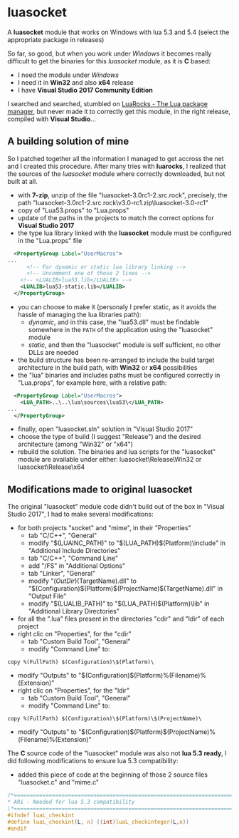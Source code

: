 # luasocket

A **luasocket** module that works on Windows with lua 5.3 and 5.4 (select the appropriate package in releases)

So far, so good, but when you work under *Windows* it becomes really difficult to get the binaries for this *luasocket* module, as it is **C** based:
- I need the module under *Windows*
- I need it in **Win32** and also **x64** release
- I have **Visual Studio 2017 Community Edition**

I searched and searched, stumbled on [LuaRocks - The Lua package manager](https://luarocks.org/), but never made it to correctly get this module, in the right release, compiled with **Visual Studio**...

## A building solution of mine

So I patched together all the information I managed to get accross the net and I created this procedure.
After many tries with **luarocks**, I realized that the sources of the *luasocket* module where correctly downloaded, but not built at all.

- with **7-zip**, unzip of the file "luasocket-3.0rc1-2.src.rock", precisely, the path "luasocket-3.0rc1-2.src.rock\v3.0-rc1.zip\luasocket-3.0-rc1\"
- copy of "Lua53.props" to "Lua.props"
- update of the paths in the projects to match the correct options for **Visual Studio 2017**
- the type lua library linked with the **luasocket** module must be configured in the "Lua.props" file
```xml
  <PropertyGroup Label="UserMacros">
...
	  <!-- For dynamic or static lua library linking -->
	  <!-- Uncomment one of those 2 lines -->
    <!-- <LUALIB>lua53.lib</LUALIB> -->
    <LUALIB>lua53-static.lib</LUALIB>
  </PropertyGroup>
```
- you can choose to make it (personaly I prefer static, as it avoids the hassle of managing the lua libraries path):
  - *dynamic*, and in this case, the "lua53.dll" must be findable somewhere in the `PATH` of the application using the "luasocket" module
  - *static*, and then the "luasocket" module is self sufficient, no other DLLs are needed
- the build structure has been re-arranged to include the build target architecture in the build path, with **Win32** or **x64** possibilities
- the "lua" binaries and includes paths must be configured correctly in "Lua.props", for example here, with a relative path:
```xml
  <PropertyGroup Label="UserMacros">
    <LUA_PATH>..\..\lua\sources\lua53\</LUA_PATH>
...
  </PropertyGroup>
```
- finally, open "luasocket.sln" solution in "Visual Studio 2017"
- choose the type of build (I suggest "Release") and the desired architecture (among "Win32" or "x64")
- rebuild the solution.
The binaries and lua scripts for the "luasocket" module are available under either:
luasocket\Release\Win32
or
luasocket\Release\x64

## Modifications made to original luasocket

The original "luasocket" module code didn't build out of the box in "Visual Studio 2017", I had to make several modifications:
- for both projects "socket" and "mime", in their "Properties"
  - tab "C/C++", "General"
  - modify "$(LUAINC_PATH)" to "$(LUA_PATH)$(Platform)\include" in "Additional Include Directories"
  - tab "C/C++", "Command Line"
  - add "/FS" in "Additional Options"
  - tab "Linker", "General"
  - modify "$(OutDir)$(TargetName).dll" to "$(Configuration)\$(Platform)\$(ProjectName)\$(TargetName).dll" in "Output File"
  - modify "$(LUALIB_PATH)" to "$(LUA_PATH)$(Platform)\lib" in "Additional Library Directories"
- for all the ".lua" files present in the directories "cdir" and "ldir" of each project
- right clic on "Properties", for the "cdir"
  - tab "Custom Build Tool", "General"
  - modify "Command Line" to:
```batch
copy %(FullPath) $(Configuration)\$(Platform)\
```
  - modify "Outputs" to "$(Configuration)\$(Platform)\%(Filename)%(Extension)"
- right clic on "Properties", for the "ldir"
  - tab "Custom Build Tool", "General"
  - modify "Command Line" to:
```batch
copy %(FullPath) $(Configuration)\$(Platform)\$(ProjectName)\
```
  - modify "Outputs" to "$(Configuration)\$(Platform)\$(ProjectName)\%(Filename)%(Extension)"


The **C** source code of the "luasocket" module was also not **lua 5.3 ready**, I did following modifications to ensure lua 5.3 compatibility:
- added this piece of code at the beginning of those 2 source files "luasocket.c" and "mime.c"
```c
/*=========================================================================*\
* ARi - Needed for lua 5.3 compatibility
\*=========================================================================*/
#ifndef luaL_checkint
#define luaL_checkint(L, n) ((int)luaL_checkinteger(L,n))
#endif
```
